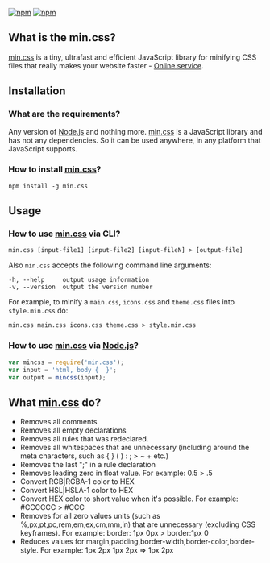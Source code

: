 [![npm](https://img.shields.io/npm/v/min.css.svg)](https://www.npmjs.com/package/min.css)
[![npm](https://img.shields.io/npm/l/min.css.svg)](https://www.npmjs.com/package/min.css)

## What is the min.css?

[min.css] is a tiny, ultrafast and efficient JavaScript library for minifying CSS files
that really makes your website faster - [Online service](https://w3core.github.io/min.css/).

## Installation

### What are the requirements?

Any version of [Node.js] and nothing more. [min.css] is a JavaScript library and
has not any dependencies. So it can be used anywhere, in any platform that 
JavaScript supports.

### How to install [min.css]?

```
npm install -g min.css
```

## Usage

### How to use [min.css] via CLI?

```
min.css [input-file1] [input-file2] [input-fileN] > [output-file]
```

Also `min.css` accepts the following command line arguments:

```
-h, --help     output usage information
-v, --version  output the version number
```

For example, to minify a `main.css`, `icons.css` and `theme.css` files into `style.min.css` do:

```
min.css main.css icons.css theme.css > style.min.css
```

### How to use [min.css] via [Node.js]?

```javascript
var mincss = require('min.css');
var input = 'html, body {  }';
var output = mincss(input);
```
## What [min.css] do?
* Removes all comments
* Removes all empty declarations
* Removes all rules that was redeclared.
* Removes all whitespaces that are unnecessary (including around the meta characters, such as { } ( ) : ; > ~ + etc.)
* Removes the last ";" in a rule declaration
* Removes leading zero in float value. For example: 0.5 > .5
* Convert RGB|RGBA-1 color to HEX
* Convert HSL|HSLA-1 color to HEX
* Convert HEX color to short value when it's possible. For example: #CCCCCC > #CCC
* Removes for all zero values units (such as %,px,pt,pc,rem,em,ex,cm,mm,in) that are unnecessary (excluding CSS keyframes). For example: border: 1px 0px > border:1px 0
* Reduces values for margin,padding,border-width,border-color,border-style. For example: 1px 2px 1px 2px => 1px 2px

[node.js]: https://nodejs.org/
[min.css]: https://www.npmjs.com/package/min.css
